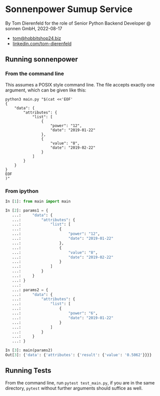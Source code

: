# Sonnenpower Sumup Service

By Tom Dierenfeld for the role of Senior Python Backend Developer @ sonnen GmbH, 2022-08-17

* [tom@hobbitshop24.biz](mailto:tom@hobbitshop24.biz)
* [linkedin.com/tom-dierenfeld](https://www.linkedin.com/in/tom-dierenfeld/)

## Running sonnenpower

### From the command line
This assumes a POSIX style command line. The file accepts exactly one argument, which can be given like this:

```commandline
python3 main.py "$(cat <<'EOF'
{
    "data": {
        "attributes": {
            "list": [
                {
                    "power": "12",
                    "date": "2019-01-22"
                },
                {
                    "value": "8",
                    "date": "2019-02-22"
                }
            ]
        }
    }
}
EOF
)"
```

### From ipython

```python
In [1]: from main import main

In [2]: params1 = {
   ...:     "data": {
   ...:         "attributes": {
   ...:             "list": [
   ...:                 {
   ...:                     "power": "12",
   ...:                     "date": "2019-01-22"
   ...:                 },
   ...:                 {
   ...:                     "value": "8",
   ...:                     "date": "2019-02-22"
   ...:                 }
   ...:             ]
   ...:         }
   ...:     }
   ...: }
   ...: 
   ...: params2 = {
   ...:     "data": {
   ...:         "attributes": {
   ...:             "list": [
   ...:                 {
   ...:                     "power": "6",
   ...:                     "date": "2019-01-22"
   ...:                 }
   ...:             ]
   ...:         }
   ...:     }
   ...: }

In [3]: main(params2)
Out[3]: {'data': {'attributes': {'result': {'value': '0.5062'}}}}

```

## Running Tests

From the command line, run `pytest test_main.py`, if you are in the same directory, `pytest` without further arguments should suffice as well.